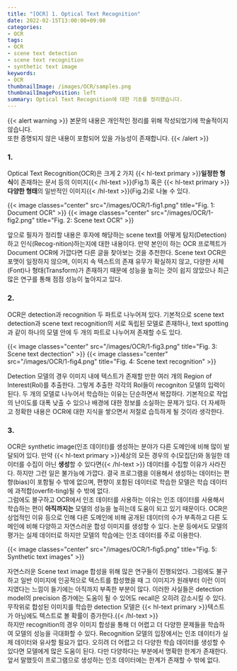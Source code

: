 ```yaml
---
title: "[OCR] 1. Optical Text Recognition"
date: 2022-02-15T13:00:00+09:00
categories:
- OCR
tags:
- OCR
- scene text detection
- scene text recognition
- synthetic text image
keywords:
- OCR
thumbnailImage: /images/OCR/samples.png
thumbnailImagePosition: left
summary: Optical Text Recognition에 대한 기초를 정리했습니다.
---
```

{{< alert warning >}}
본문의 내용은 개인적인 정리를 위해 작성되었기에 학술적이지 않습니다.  
또한 증명되지 않은 내용이 포함되어 있을 가능성이 존재합니다.
{{< /alert >}}

### 1.
Optical Text Recognition(OCR)은 크게 2 가지 {{< hl-text primary >}}<b>일정한 형식</b>이 존재하는 문서 등의 이미지{{< /hl-text >}}(Fig.1) 혹은 {{< hl-text primary >}}<b>다양한 형태</b>의 일반적인 이미지{{< /hl-text >}}(Fig.2)로 나눌 수 있다.

{{< image classes="center" src="/images/OCR/1-fig1.png" title="Fig. 1: Document OCR" >}}
{{< image classes="center" src="/images/OCR/1-fig2.png" title="Fig. 2: Scene text OCR" >}}

앞으로 필자가 정리할 내용은 후자에 해당하는 scene text를 어떻게 탐지(Detection)하고 인식(Recog-nition)하는지에 대한 내용이다. 만약 본인이 하는 OCR 프로젝트가 Document OCR에 가깝다면 다른 글을 찾아보는 것을 추천한다. Scene text OCR은 포맷이 일정하지 않으며, 이미지 속 텍스트의 존재 유무가 확실하지 않고, 다양한 서체(Font)나 형태(Transform)가 존재하기 때문에 성능을 높히는 것이 쉽지 않았으나 최근 많은 연구를 통해 점점 성능이 높아지고 있다.

### 2.
OCR은 detection과 recognition 두 파트로 나누어져 있다. 기본적으로 scene text detection과 scene text recognition의 서로 독립된 모델로 존재하나, text spotting과 같이 하나의 모델 안에 두 개의 파트로 나누어져 존재할 수도 있다.

{{< image classes="center" src="/images/OCR/1-fig3.png" title="Fig. 3: Scene text dectection" >}}
{{< image classes="center" src="/images/OCR/1-fig4.png" title="Fig. 4: Scene text recognition" >}}

Detection 모델의 경우 이미지 내에 텍스트가 존재할 만한 여러 개의 Region of Interest(RoI)를 추출한다. 그렇게 추출한 각각의 RoI들이 recogniton 모델의 입력이 된다. 두 개의 모델로 나누어서 학습하는 이유는 단순하면서 복잡하다. 기본적으로 작업의 난이도를 대폭 낮출 수 있으나 배경에 대한 정보를 소실하는 문제가 있다. 더 자세하고 정확한 내용은 OCR에 대한 지식을 쌓으면서 저절로 습득하게 될 것이라 생각한다.

### 3.
OCR은 synthetic image(인조 데이터)를 생성하는 분야가 다른 도메인에 비해 많이 발달되어 있다. 만약 {{< hl-text primary >}}세상의 모든 경우의 수(모집단)와 동일한 데이터를 수집이 아닌 <b>생성</b>할 수 있다면{{< /hl-text >}} 데이터를 수집할 이유가 사라진다. 하지만 그런 일은 불가능에 가깝다. 결국 프로그램을 이용해서 생성하는 데이터는 편향(bias)이 포함될 수 밖에 없으며, 편향이 포함된 데이터로 학습한 모델은 학습 데이터에 과적합(overfit-ting)될 수 밖에 없다.  
그럼에도 불구하고 OCR에서 인조 데이터를 사용하는 이유는 인조 데이터를 사용해서 학습하는 편이 **아직까지는** 모델의 성능을 높히는데 도움이 되고 있기 때문이다. OCR은 상업적인 이유 등으로 인해 다른 도메인에 비해 공개된 데이터의 수가 부족하고 다른 도메인에 비해 다양하고 자연스러운 합성 이미지를 생성할 수 있다. 논문 등에서도 모델의 평가는 실제 데이터로 하지만 모델의 학습에는 인조 데이터를 주로 이용한다.

{{< image classes="center" src="/images/OCR/1-fig5.png" title="Fig. 5: Synthetic text images" >}}

자연스러운 Scene text image 합성을 위해 많은 연구들이 진행되었다. 그럼에도 불구하고 일반 이미지에 인공적으로 텍스트를 합성했을 때 그 이미지가 원래부터 이런 이미지였다는 느낌이 들기에는 아직까지 부족한 부분이 많다. 이러한 사실들은 detection model의 precision 증가에는 도움이 될 수 있어도 recall은 오히려 감소시킬 수 있다. 무작위로 합성된 이미지를 학습한 detection 모델은 {{< hl-text primary >}}텍스트가 아님에도 텍스트로 볼 확률이 증가한다.{{< /hl-text >}}  
하지만 recognition의 경우 이미지 합성을 통해 더 어렵고 더 다양한 문제들을 학습하여 모델의 성능을 극대화할 수 있다. Recognition 모델의 입장에서는 인조 데이터가 실제 데이터와 유사할 필요가 없다. 오히려 더 어렵고 더 다양한 학습 데이터를 생성할 수 있다면 모델에게 많은 도움이 된다. 다만 다양하다는 부분에서 명확한 한계가 존재한다. 앞서 말했듯이 프로그램으로 생성하는 인조 데이터에는 한계가 존재할 수 밖에 없다.